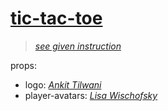 # [tic-tac-toe](https://en.wikipedia.org/wiki/Tic-tac-toe)
> *[see given instruction](https://www.theodinproject.com/lessons/node-path-javascript-tic-tac-toe)*

props:
- logo: *[Ankit Tilwani](https://www.figma.com/community/file/1198263701033771263/tic-tac-toe-ui-kit)*
- player-avatars: *[Lisa Wischofsky](https://www.dicebear.com/styles/adventurer/)*